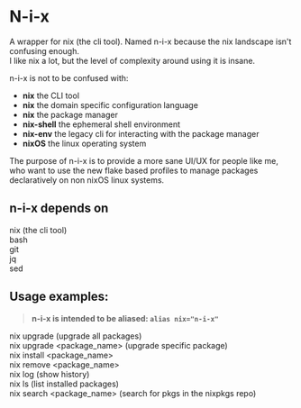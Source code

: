 # N-i-x

A wrapper for nix (the cli tool). Named n-i-x because the nix landscape isn't confusing enough.  
I like nix a lot, but the level of complexity around using it is insane.  

n-i-x is not to be confused with:
- **nix** the CLI tool
- **nix** the domain specific configuration language
- **nix** the package manager
- **nix-shell** the ephemeral shell environment
- **nix-env** the legacy cli for interacting with the package manager
- **nixOS** the linux operating system

The purpose of n-i-x is to provide a more sane UI/UX for people like me, who want to use the new flake based profiles to manage packages declaratively on non nixOS linux systems.

## n-i-x depends on
nix (the cli tool)  
bash  
git  
jq  
sed  

## Usage examples:

> **n-i-x is intended to be aliased: `alias nix="n-i-x"`**

nix upgrade (upgrade all packages)  
nix upgrade <package_name> (upgrade specific package)  
nix install <package_name>  
nix remove <package_name>  
nix log (show history)  
nix ls (list installed packages)  
nix search <package_name> (search for pkgs in the nixpkgs repo)  


